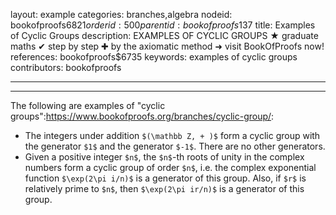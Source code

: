 layout: example
categories: branches,algebra
nodeid: bookofproofs$6821
orderid: 500
parentid: bookofproofs$137
title: Examples of Cyclic Groups
description: EXAMPLES OF CYCLIC GROUPS ★ graduate maths ✔ step by step ✚ by the axiomatic method ➜ visit BookOfProofs now!
references: bookofproofs$6735
keywords: examples of cyclic groups
contributors: bookofproofs


---


---

The following are examples of "cyclic groups":https://www.bookofproofs.org/branches/cyclic-group/:

* The integers under addition `$(\mathbb Z, + )$` form a cyclic group with the generator `$1$` and the generator `$-1$`. There are no other generators. 
* Given a positive integer `$n$`, the `$n$`-th roots of unity in the complex numbers form a cyclic group of order `$n$`, i.e. the complex exponential function `$\exp(2\pi i/n)$` is a generator of this group. Also, if `$r$` is relatively prime to `$n$`, then `$\exp(2\pi ir/n)$` is a generator of this group.

